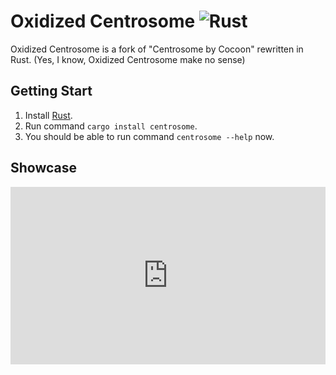 # Oxidized Centrosome ![Rust](https://github.com/oOBoomberOo/Centrosome/workflows/Rust/badge.svg)
Oxidized Centrosome is a fork of "Centrosome by Cocoon" rewritten in Rust. (Yes, I know, Oxidized Centrosome make no sense)

## Getting Start
1) Install [Rust](https://www.rust-lang.org/tools/install).
2) Run command `cargo install centrosome`.
3) You should be able to run command `centrosome --help` now.

## Showcase
<div style="width:100%;height:0px;position:relative;padding-bottom:56.250%;"><iframe src="https://streamable.com/s/idtcx/ciswov" frameborder="0" width="100%" height="100%" allowfullscreen style="width:100%;height:100%;position:absolute;left:0px;top:0px;overflow:hidden;"></iframe></div>
